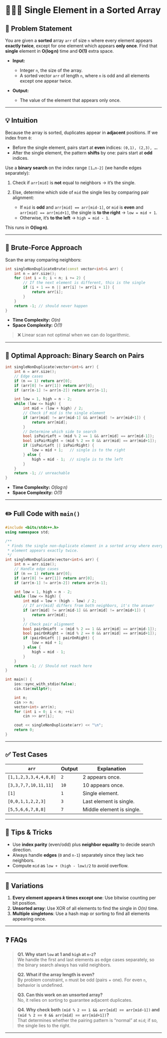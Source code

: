 # 🙎🏼‍♂️ Single Element in a Sorted Array


## 📄 Problem Statement

You are given a **sorted** array `arr` of size `n` where every element appears **exactly twice**, except for one element which appears **only once**. Find that **single** element in **O(log n)** time and **O(1)** extra space.

* **Input:**

  * Integer `n`, the size of the array.
  * A sorted vector `arr` of length `n`, where `n` is odd and all elements except one appear twice.
* **Output:**

  * The value of the element that appears only once.

---

## 💡 Intuition

Because the array is sorted, duplicates appear in **adjacent** positions. If we index from `0`:

* Before the single element, pairs start at **even** indices: `(0,1), (2,3), …`.
* After the single element, the pattern **shifts** by one: pairs start at **odd** indices.

Use a **binary search** on the index range `[1…n-2]` (we handle edges separately):

1. Check if `arr[mid]` is **not** equal to neighbors → it’s the single.
2. Else, determine which side of `mid` the single lies by comparing pair alignment:

   * If `mid` is **odd** and `arr[mid] == arr[mid-1]`, or `mid` is **even** and `arr[mid] == arr[mid+1]`, the single is **to the right** → `low = mid + 1`.
   * Otherwise, it’s **to the left** → `high = mid - 1`.

This runs in **O(log n)**.

---

## 🐢 Brute‑Force Approach

Scan the array comparing neighbors:

```cpp
int singleNonDuplicateBrute(const vector<int>& arr) {
    int n = arr.size();
    for (int i = 0; i < n; i += 2) {
        // If the next element is different, this is the single
        if (i + 1 == n || arr[i] != arr[i + 1]) {
            return arr[i];
        }
    }
    return -1; // should never happen
}
```

* **Time Complexity:** *O(n)*
* **Space Complexity:** *O(1)*

> ❌ Linear scan not optimal when we can do logarithmic.

---

## 🚀 Optimal Approach: Binary Search on Pairs

```cpp
int singleNonDuplicate(vector<int>& arr) {
    int n = arr.size();
    // Edge cases
    if (n == 1) return arr[0];
    if (arr[0] != arr[1]) return arr[0];
    if (arr[n-1] != arr[n-2]) return arr[n-1];

    int low = 1, high = n - 2;
    while (low <= high) {
        int mid = (low + high) / 2;
        // Check if mid is the single element
        if (arr[mid] != arr[mid-1] && arr[mid] != arr[mid+1]) {
            return arr[mid];
        }
        // Determine which side to search
        bool isPairLeft = (mid % 2 == 1 && arr[mid] == arr[mid-1]);
        bool isPairRight = (mid % 2 == 0 && arr[mid] == arr[mid+1]);
        if (isPairLeft || isPairRight) {
            low = mid + 1;   // single is to the right
        } else {
            high = mid - 1;  // single is to the left
        }
    }
    return -1; // unreachable
}
```

* **Time Complexity:** *O(log n)*
* **Space Complexity:** *O(1)*

---

## ✏️ Full Code with `main()`

```cpp
#include <bits/stdc++.h>
using namespace std;

/**
 * Finds the single non-duplicate element in a sorted array where every other
 * element appears exactly twice.
 */
int singleNonDuplicate(vector<int>& arr) {
    int n = arr.size();
    // Handle edge cases
    if (n == 1) return arr[0];
    if (arr[0] != arr[1]) return arr[0];
    if (arr[n-1] != arr[n-2]) return arr[n-1];

    int low = 1, high = n - 2;
    while (low <= high) {
        int mid = low + (high - low) / 2;
        // If arr[mid] differs from both neighbors, it's the answer
        if (arr[mid] != arr[mid-1] && arr[mid] != arr[mid+1]) {
            return arr[mid];
        }
        // Check pair alignment
        bool pairOnLeft  = (mid % 2 == 1 && arr[mid] == arr[mid-1]);
        bool pairOnRight = (mid % 2 == 0 && arr[mid] == arr[mid+1]);
        if (pairOnLeft || pairOnRight) {
            low = mid + 1;
        } else {
            high = mid - 1;
        }
    }
    return -1; // Should not reach here
}

int main() {
    ios::sync_with_stdio(false);
    cin.tie(nullptr);

    int n;
    cin >> n;
    vector<int> arr(n);
    for (int i = 0; i < n; ++i)
        cin >> arr[i];

    cout << singleNonDuplicate(arr) << "\n";
    return 0;
}
```

---

## ✅ Test Cases

| `arr`                 | Output | Explanation               |
| --------------------- | ------ | ------------------------- |
| `[1,1,2,3,3,4,4,8,8]` | `2`    | 2 appears once.           |
| `[3,3,7,7,10,11,11]`  | `10`   | 10 appears once.          |
| `[1]`                 | `1`    | Single element.           |
| `[0,0,1,1,2,2,3]`     | `3`    | Last element is single.   |
| `[5,5,6,6,7,8,8]`     | `7`    | Middle element is single. |

---

## 🎯 Tips & Tricks

* Use **index parity** (even/odd) plus **neighbor equality** to decide search direction.
* Always handle **edges** (`0` and `n-1`) separately since they lack two neighbors.
* Compute `mid` as `low + (high - low)/2` to avoid overflow.

---

## 🔄 Variations

1. **Every element appears *k* times except one**: Use bitwise counting per bit position.
2. **Unsorted array**: Use XOR of all elements to find the single in *O(n)* time.
3. **Multiple singletons**: Use a hash map or sorting to find all elements appearing once.

---

## ❓ FAQs

> **Q1. Why start `low` at 1 and `high` at `n−2`?** <br>
> We handle the first and last elements as edge cases separately, so the binary search always has valid neighbors.

> **Q2. What if the array length is even?** <br>
> By problem constraint, `n` must be odd (pairs + one). For even `n`, behavior is undefined.

> **Q3. Can this work on an unsorted array?** <br>
> No, it relies on sorting to guarantee adjacent duplicates.

> **Q4. Why check both `(mid % 2 == 1 && arr[mid] == arr[mid-1])` and `(mid % 2 == 0 && arr[mid] == arr[mid+1])`?** <br>
> That determines whether the pairing pattern is “normal” at `mid`; if so, the single lies to the right.

---
